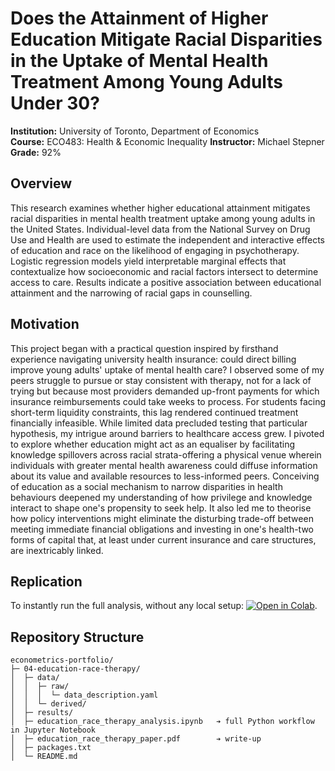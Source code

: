 # Does the Attainment of Higher Education Mitigate Racial Disparities in the Uptake of Mental Health Treatment Among Young Adults Under 30?

**Institution:** University of Toronto, Department of Economics  
**Course:** ECO483: Health & Economic Inequality
**Instructor:** Michael Stepner
**Grade:** 92%

## Overview

This research examines whether higher educational attainment mitigates racial disparities in mental health treatment uptake among young adults in the United States. Individual-level data from the National Survey on Drug Use and Health are used to estimate the independent and interactive effects of education and race on the likelihood of engaging in psychotherapy. Logistic regression models yield interpretable marginal effects that contextualize how socioeconomic and racial factors intersect to determine access to care. Results indicate a positive association between educational attainment and the narrowing of racial gaps in counselling.

## Motivation

This project began with a practical question inspired by firsthand experience navigating university health insurance: could direct billing improve young adults' uptake of mental health care? I observed some of my peers struggle to pursue or stay consistent with therapy, not for a lack of trying but because most providers demanded up-front payments for which insurance reimbursements could take weeks to process. For students facing short-term liquidity constraints, this lag rendered continued treatment financially infeasible. While limited data precluded testing that particular hypothesis, my intrigue around barriers to healthcare access grew. I pivoted to explore whether education might act as an equaliser by facilitating knowledge spillovers across racial strata-offering a physical venue wherein individuals with greater mental health awareness could diffuse information about its value and available resources to less-informed peers. Conceiving of education as a social mechanism to narrow disparities in health behaviours deepened my understanding of how privilege and knowledge interact to shape one's propensity to seek help. It also led me to theorise how policy interventions might eliminate the disturbing trade-off between meeting immediate financial obligations and investing in one's health-two forms of capital that, at least under current insurance and care structures, are inextricably linked.

## Replication

To instantly run the full analysis, without any local setup: [![Open in Colab](https://colab.research.google.com/assets/colab-badge.svg)](https://colab.research.google.com/github/suha2502/econometrics-portfolio/blob/main/04-education-race-therapy/education_race_therapy_analysis.ipynb).

## Repository Structure

```
econometrics-portfolio/
├─ 04-education-race-therapy/
│  ├─ data/
│  │  ├─ raw/
│  │  │  └─ data_description.yaml
│  │  └─ derived/ 
│  ├─ results/ 
│  ├─ education_race_therapy_analysis.ipynb   ➔ full Python workflow in Jupyter Notebook
│  ├─ education_race_therapy_paper.pdf        ➔ write-up
│  ├─ packages.txt
│  └─ README.md
```
